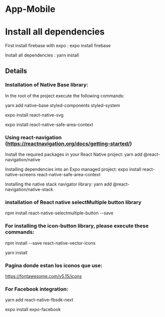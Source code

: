 # App-Mobile

# Install all dependencies

First install firebase with expo : expo install firebase

Install all dependencies : yarn install

## Details

### Installation of Native Base library:

In the root of the project execute the following commands:

yarn add native-base styled-components styled-system

expo install react-native-svg

expo install react-native-safe-area-context

### Using react-navigation (https://reactnavigation.org/docs/getting-started/)

Install the required packages in your React Native project: yarn add @react-navigation/native

Installing dependencies into an Expo managed project: expo install react-native-screens react-native-safe-area-context

Installing the native stack navigator library: yarn add @react-navigation/native-stack

### installation of React native selectMultiple button library

npm install react-native-selectmultiple-button --save

### For installing the icon-button library, please execute these commands:

npm install --save react-native-vector-icons

yarn install

### Pagina donde estan los iconos que use:

https://fontawesome.com/v5.15/icons

### For Facebook integration:

yarn add react-native-fbsdk-next

expo install expo-facebook
